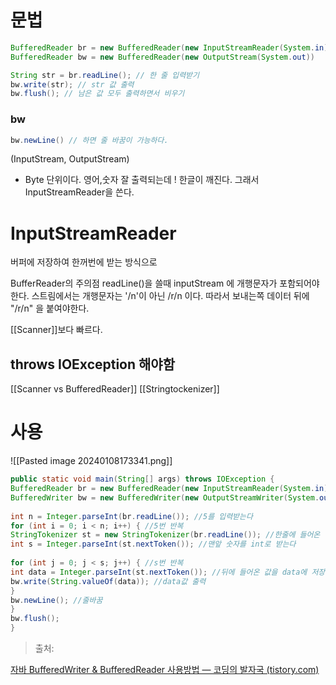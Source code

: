 # 문법
```java
BufferedReader br = new BufferedReader(new InputStreamReader(System.in))
BufferedReader bw = new BufferedReader(new OutputStream(System.out))

String str = br.readLine(); // 한 줄 입력받기
bw.write(str); // str 값 출력
bw.flush(); // 남은 값 모두 출력하면서 비우기
```

### bw
```java
bw.newLine() // 하면 줄 바꿈이 가능하다.
```
(InputStream, OutputStream)

- Byte 단위이다. 영어,숫자 잘 출력되는데
	! 한글이 깨진다. 
그래서 InputStreamReader을 쓴다.

# InputStreamReader
버퍼에 저장하여 한꺼번에 받는 방식으로



BufferReader의 주의점
readLine()을 쓸때 inputStream 에 개행문자가 포함되어야한다. 스트림에서는 개행문자는 '/n'이 아닌 /r/n 이다. 따라서 보내는쪽 데이터 뒤에  "/r/n" 을 붙여야한다.

[[Scanner]]보다 빠르다.

## throws IOException 해야함

[[Scanner vs BufferedReader]]
[[Stringtockenizer]]

# 사용

![[Pasted image 20240108173341.png]]



```java
public static void main(String[] args) throws IOException {  
BufferedReader br = new BufferedReader(new InputStreamReader(System.in));  
BufferedWriter bw = new BufferedWriter(new OutputStreamWriter(System.out));  
  
int n = Integer.parseInt(br.readLine()); //5를 입력받는다  
for (int i = 0; i < n; i++) { //5번 반복  
StringTokenizer st = new StringTokenizer(br.readLine()); //한줄에 들어온 문자열을 나눈다  
int s = Integer.parseInt(st.nextToken()); //맨앞 숫자를 int로 받는다  
  
for (int j = 0; j < s; j++) { //s번 반복  
int data = Integer.parseInt(st.nextToken()); //뒤에 들어온 값을 data에 저장한다  
bw.write(String.valueOf(data)); //data값 출력  
}  
bw.newLine(); //줄바꿈  
}  
bw.flush();  
}
```




> 출처:

[자바 BufferedWriter & BufferedReader 사용방법 — 코딩의 발자국 (tistory.com)](https://intshc.tistory.com/48)